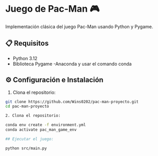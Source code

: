 # Juego de Pac-Man 🎮

Implementación clásica del juego Pac-Man usando Python y Pygame.

## 📋 Requisitos

- Python 3.12
- Biblioteca Pygame
-Anaconda y usar el comando conda

## ⚙️ Configuración e Instalación

1. Clona el repositorio:
```bash
git clone https://github.com/Wins0202/pac-man-proyecto.git
cd pac-man-proyecto

2. Clona el repositorio:

conda env create -f environment.yml
conda activate pac_man_game_env

## Ejecutar el juego:

python src/main.py